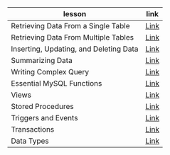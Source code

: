 | lesson                                 | link                                                                                       |
| -------------------------------------- | ------------------------------------------------------------------------------------------ |
| Retrieving Data From a Single Table    | [Link](./retrieving-data-from-a-single-table.md "Retrieving Data From a Single Table ")    |
| Retrieving Data From Multiple Tables   | [Link](./retrieving-data-from-multiple-tables.md "Retrieving Data From Multiple Tables")   |
| Inserting, Updating, and Deleting Data | [Link](./inserting-updating-and-deleting-data.md "Inserting, Updating, and Deleting Data") |
| Summarizing Data                       | [Link](./summarizing-data.md "Summarizing Data")                                           |
| Writing Complex Query                  | [Link](./writing-complex-query.md "Writing Complex Query")                                 |
| Essential MySQL Functions              | [Link](./essential-mysql-functions.md "Essential MySQL Functions")                         |
| Views                                  | [Link](./views.md "Views")                                                                 |
| Stored Procedures                      | [Link](./stored-procedures.md "Stored Procedures")                                         |
| Triggers and Events                    | [Link](./triggers-and-events.md "Triggers and Events")                                     |
| Transactions                           | [Link](./transactions.md "Transactions")                                                   |
| Data Types                             | [Link](./data-types.md "Data Types")                                                       |
